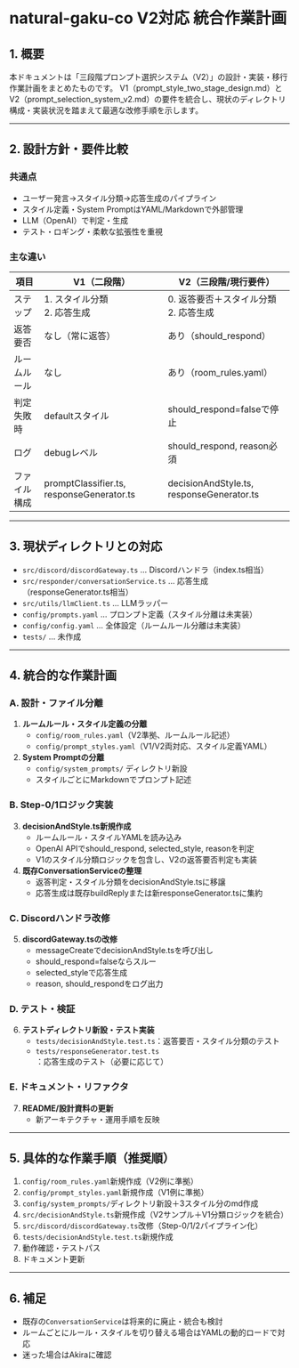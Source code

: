 # natural-gaku-co V2対応 統合作業計画

## 1. 概要

本ドキュメントは「三段階プロンプト選択システム（V2）」の設計・実装・移行作業計画をまとめたものです。
V1（prompt_style_two_stage_design.md）とV2（prompt_selection_system_v2.md）の要件を統合し、現状のディレクトリ構成・実装状況を踏まえて最適な改修手順を示します。

---

## 2. 設計方針・要件比較

### 共通点
- ユーザー発言→スタイル分類→応答生成のパイプライン
- スタイル定義・System PromptはYAML/Markdownで外部管理
- LLM（OpenAI）で判定・生成
- テスト・ロギング・柔軟な拡張性を重視

### 主な違い
| 項目 | V1（二段階） | V2（三段階/現行要件） |
|------|--------------|-----------------------|
| ステップ | 1. スタイル分類<br>2. 応答生成 | 0. 返答要否＋スタイル分類<br>2. 応答生成 |
| 返答要否 | なし（常に返答） | あり（should_respond） |
| ルームルール | なし | あり（room_rules.yaml） |
| 判定失敗時 | defaultスタイル | should_respond=falseで停止 |
| ログ | debugレベル | should_respond, reason必須 |
| ファイル構成 | promptClassifier.ts, responseGenerator.ts | decisionAndStyle.ts, responseGenerator.ts |

---

## 3. 現状ディレクトリとの対応

- `src/discord/discordGateway.ts` … Discordハンドラ（index.ts相当）
- `src/responder/conversationService.ts` … 応答生成（responseGenerator.ts相当）
- `src/utils/llmClient.ts` … LLMラッパー
- `config/prompts.yaml` … プロンプト定義（スタイル分離は未実装）
- `config/config.yaml` … 全体設定（ルームルール分離は未実装）
- `tests/` … 未作成

---

## 4. 統合的な作業計画

### A. 設計・ファイル分離
1. **ルームルール・スタイル定義の分離**
   - `config/room_rules.yaml`（V2準拠、ルームルール記述）
   - `config/prompt_styles.yaml`（V1/V2両対応、スタイル定義YAML）
2. **System Promptの分離**
   - `config/system_prompts/` ディレクトリ新設
   - スタイルごとにMarkdownでプロンプト記述

### B. Step-0/1ロジック実装
3. **decisionAndStyle.ts新規作成**
   - ルームルール・スタイルYAMLを読み込み
   - OpenAI APIでshould_respond, selected_style, reasonを判定
   - V1のスタイル分類ロジックを包含し、V2の返答要否判定も実装
4. **既存ConversationServiceの整理**
   - 返答判定・スタイル分類をdecisionAndStyle.tsに移譲
   - 応答生成は既存buildReplyまたは新responseGenerator.tsに集約

### C. Discordハンドラ改修
5. **discordGateway.tsの改修**
   - messageCreateでdecisionAndStyle.tsを呼び出し
   - should_respond=falseならスルー
   - selected_styleで応答生成
   - reason, should_respondをログ出力

### D. テスト・検証
6. **テストディレクトリ新設・テスト実装**
   - `tests/decisionAndStyle.test.ts`：返答要否・スタイル分類のテスト
   - `tests/responseGenerator.test.ts`：応答生成のテスト（必要に応じて）

### E. ドキュメント・リファクタ
7. **README/設計資料の更新**
   - 新アーキテクチャ・運用手順を反映

---

## 5. 具体的な作業手順（推奨順）

1. `config/room_rules.yaml`新規作成（V2例に準拠）
2. `config/prompt_styles.yaml`新規作成（V1例に準拠）
3. `config/system_prompts/`ディレクトリ新設＋3スタイル分のmd作成
4. `src/decisionAndStyle.ts`新規作成（V2サンプル＋V1分類ロジックを統合）
5. `src/discord/discordGateway.ts`改修（Step-0/1/2パイプライン化）
6. `tests/decisionAndStyle.test.ts`新規作成
7. 動作確認・テストパス
8. ドキュメント更新

---

## 6. 補足

- 既存の`ConversationService`は将来的に廃止・統合も検討
- ルームごとにルール・スタイルを切り替える場合はYAMLの動的ロードで対応
- 迷った場合はAkiraに確認 